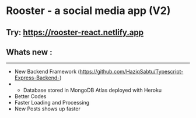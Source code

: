 # Rooster - a social media app (V2)
## Try: https://rooster-react.netlify.app
## Whats new :
***
* New Backend Framework (https://github.com/HaziqSabtu/Typescript-Express-Backend-)
* * Database stored in MongoDB Atlas deployed with Heroku
* Better Codes
* Faster Loading and Processing
* New Posts shows up faster
